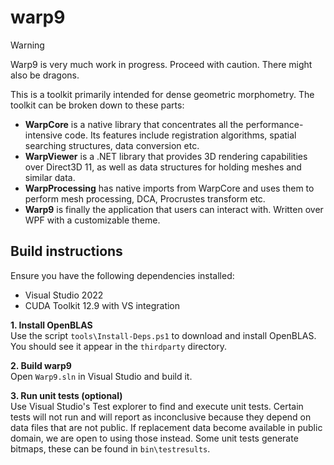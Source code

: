 # warp9

> [!WARNING]
> Warp9 is very much work in progress. Proceed with caution. There might also be dragons.


This is a toolkit primarily intended for dense geometric morphometry.
The toolkit can be broken down to these parts:
- **WarpCore** is a native library that concentrates all the performance-intensive code. 
Its features include registration algorithms, spatial searching structures, data conversion etc.
- **WarpViewer** is a .NET library that provides 3D rendering capabilities over Direct3D 11, as well as data structures for holding meshes and similar data.
- **WarpProcessing** has native imports from WarpCore and uses them to perform mesh processing, DCA, Procrustes transform etc.
- **Warp9** is finally the application that users can interact with. Written over WPF with a customizable theme.

## Build instructions
Ensure you have the following dependencies installed:
- Visual Studio 2022
- CUDA Toolkit 12.9 with VS integration

**1. Install OpenBLAS**<br>
Use the script `tools\Install-Deps.ps1` to download and install OpenBLAS. You should see it appear in the `thirdparty` directory.

**2. Build warp9**<br>
Open `Warp9.sln` in Visual Studio and build it.

**3. Run unit tests (optional)**<br>
Use Visual Studio's Test explorer to find and execute unit tests. 
Certain tests will not run and will report as inconclusive because they depend on data files that are not public.
If replacement data become available in public domain, we are open to using those instead.
Some unit tests generate bitmaps, these can be found in `bin\testresults`.
